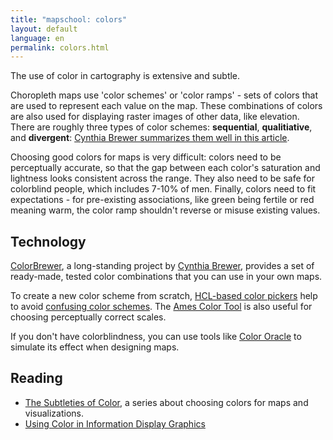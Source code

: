 ```yaml
---
title: "mapschool: colors"
layout: default
language: en
permalink: colors.html
---
```


The use of color in cartography is extensive and subtle.

Choropleth maps use 'color schemes' or 'color ramps' - sets of colors that are used to represent each value on the map. These combinations of colors are also used for displaying raster images of other data, like elevation. There are roughly three types of color schemes: **sequential**, **qualitiative**, and **divergent**: [Cynthia Brewer summarizes them well in this article](http://colorbrewer2.org/learnmore/schemes_full.html).

Choosing good colors for maps is very difficult: colors need to be perceptually accurate, so that the gap between each color's saturation and lightness looks consistent across the range. They also need to be safe for colorblind people, which includes 7-10% of men. Finally, colors need to fit expectations - for pre-existing associations, like green being fertile or red meaning warm, the color ramp shouldn't reverse or misuse existing values.

## Technology

[ColorBrewer](http://colorbrewer2.org/), a long-standing project by [Cynthia Brewer](http://www.personal.psu.edu/cab38/), provides a set of ready-made, tested color combinations that you can use in your own maps.

To create a new color scheme from scratch, [HCL-based color pickers](http://vis4.net/labs/colorvis/embed.html?m=hcl&gradients=6) help to avoid [confusing color schemes](http://vis4.net/blog/posts/avoid-equidistant-hsv-colors/). The [Ames Color Tool](http://colorusage.arc.nasa.gov/ColorTool.php) is also useful for choosing perceptually correct scales.

If you don't have colorblindness, you can use tools like [Color Oracle](http://colororacle.org/) to simulate its effect when designing maps.

## Reading

* [The Subtleties of Color](http://earthobservatory.nasa.gov/blogs/elegantfigures/2013/08/05/subtleties-of-color-part-1-of-6/), a series about choosing colors for maps and visualizations.
* [Using Color in Information Display Graphics](http://colorusage.arc.nasa.gov/)